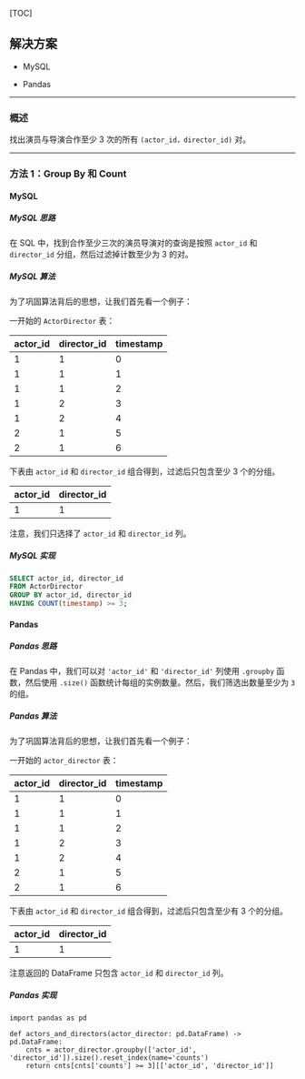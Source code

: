 [TOC]

## 解决方案

- MySQL

- Pandas

---

### 概述

找出演员与导演合作至少 3 次的所有 `(actor_id，director_id)` 对。

---

### 方法 1：Group By 和 Count

#### MySQL

##### MySQL 思路

在 SQL 中，找到合作至少三次的演员导演对的查询是按照 `actor_id` 和 `director_id` 分组，然后过滤掉计数至少为 3 的对。

##### MySQL 算法

为了巩固算法背后的思想，让我们首先看一个例子：

一开始的 `ActorDirector` 表：

| actor_id | director_id | timestamp |
|----------|-------------|-----------|
| 1        | 1           | 0         |
| 1        | 1           | 1         |
| 1        | 1           | 2         |
| 1        | 2           | 3         |
| 1        | 2           | 4         |
| 2        | 1           | 5         |
| 2        | 1           | 6         |

下表由 `actor_id` 和 `director_id` 组合得到，过滤后只包含至少 3 个的分组。

| actor_id | director_id |
|----------|-------------|
| 1        | 1           |

注意，我们只选择了 `actor_id` 和 `director_id` 列。

##### MySQL 实现

```Sql
SELECT actor_id, director_id
FROM ActorDirector
GROUP BY actor_id, director_id
HAVING COUNT(timestamp) >= 3;
```

#### Pandas

##### Pandas 思路

在 Pandas 中，我们可以对 `'actor_id'` 和 `'director_id'` 列使用 `.groupby` 函数，然后使用 `.size()` 函数统计每组的实例数量。然后，我们筛选出数量至少为 `3` 的组。

##### Pandas 算法

为了巩固算法背后的思想，让我们首先看一个例子：

一开始的 `actor_director` 表：

| actor_id | director_id | timestamp |
|----------|-------------|-----------|
| 1        | 1           | 0         |
| 1        | 1           | 1         |
| 1        | 1           | 2         |
| 1        | 2           | 3         |
| 1        | 2           | 4         |
| 2        | 1           | 5         |
| 2        | 1           | 6         |

下表由 `actor_id` 和 `director_id` 组合得到，过滤后只包含至少有 3 个的分组。

| actor_id | director_id |
|----------|-------------|
| 1        | 1           |

注意返回的 DataFrame 只包含 `actor_id` 和 `director_id` 列。

##### Pandas 实现

```Python3
import pandas as pd

def actors_and_directors(actor_director: pd.DataFrame) -> pd.DataFrame:
    cnts = actor_director.groupby(['actor_id', 'director_id']).size().reset_index(name='counts')
    return cnts[cnts['counts'] >= 3][['actor_id', 'director_id']]
```